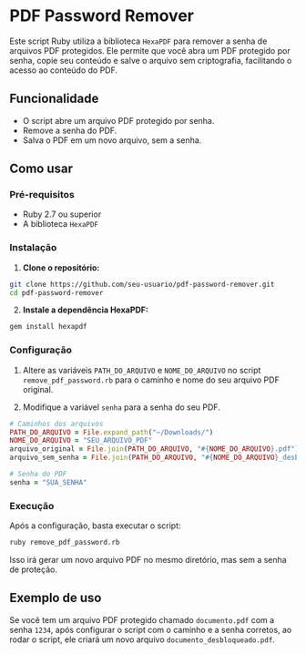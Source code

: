 # PDF Password Remover

Este script Ruby utiliza a biblioteca `HexaPDF` para remover a senha de arquivos PDF protegidos. Ele permite que você abra um PDF protegido por senha, copie seu conteúdo e salve o arquivo sem criptografia, facilitando o acesso ao conteúdo do PDF.

## Funcionalidade

- O script abre um arquivo PDF protegido por senha.
- Remove a senha do PDF.
- Salva o PDF em um novo arquivo, sem a senha.

## Como usar

### Pré-requisitos

- Ruby 2.7 ou superior
- A biblioteca `HexaPDF`

### Instalação

1. **Clone o repositório:**

```bash
git clone https://github.com/seu-usuario/pdf-password-remover.git
cd pdf-password-remover
```

2. **Instale a dependência HexaPDF:**

```bash
gem install hexapdf
```

### Configuração

1. Altere as variáveis `PATH_DO_ARQUIVO` e `NOME_DO_ARQUIVO` no script `remove_pdf_password.rb` para o caminho e nome do seu arquivo PDF original.

2. Modifique a variável `senha` para a senha do seu PDF.

```ruby
# Caminhos dos arquivos
PATH_DO_ARQUIVO = File.expand_path("~/Downloads/")
NOME_DO_ARQUIVO = "SEU_ARQUIVO_PDF"
arquivo_original = File.join(PATH_DO_ARQUIVO, "#{NOME_DO_ARQUIVO}.pdf")
arquivo_sem_senha = File.join(PATH_DO_ARQUIVO, "#{NOME_DO_ARQUIVO}_desbloqueado.pdf")

# Senha do PDF
senha = "SUA_SENHA"
```

### Execução

Após a configuração, basta executar o script:

```bash
ruby remove_pdf_password.rb
```

Isso irá gerar um novo arquivo PDF no mesmo diretório, mas sem a senha de proteção.

## Exemplo de uso

Se você tem um arquivo PDF protegido chamado `documento.pdf` com a senha `1234`, após configurar o script com o caminho e a senha corretos, ao rodar o script, ele criará um novo arquivo `documento_desbloqueado.pdf`.
